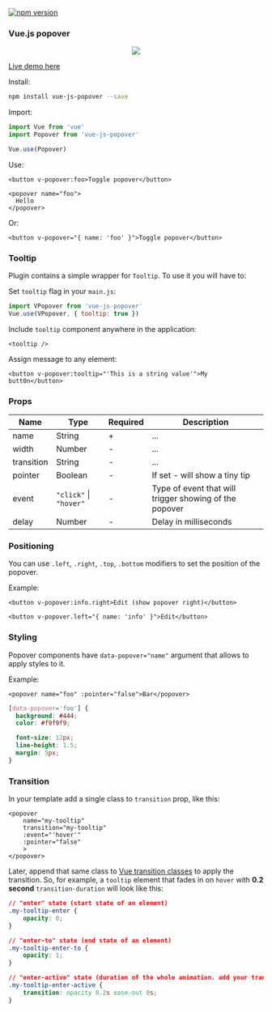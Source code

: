 [![npm version](https://badge.fury.io/js/vue-js-popover.svg)](https://badge.fury.io/js/vue-js-popover)

### Vue.js popover

<p align="center">
  <img src="https://media.giphy.com/media/xUA7beKmTnr9fkbI6k/giphy.gif">
</p>

[Live demo here](http://vue-js-dropdown.yev.io/)

Install:

```bash
npm install vue-js-popover --save
```

Import:

```javascript
import Vue from 'vue'
import Popover from 'vue-js-popover'

Vue.use(Popover)
```

Use:

```vue
<button v-popover:foo>Toggle popover</button>

<popover name="foo">
  Hello
</popover>
```

Or:

```vue
<button v-popover="{ name: 'foo' }">Toggle popover</button>
```

### Tooltip

Plugin contains a simple wrapper for `Tooltip`. To use it you will have to:

Set `tooltip` flag in your `main.js`:

```javascript
import VPopover from 'vue-js-popover'
Vue.use(VPopover, { tooltip: true })
```

Include `tooltip` component anywhere in the application:

```vue
<tooltip />
```

Assign message to any element:

```vue
<button v-popover:tooltip="'This is a string value'">My butt0n</button>
```

### Props

| Name       | Type                   | Required | Description                                            |
| ---------- | ---------------------- | -------- | ------------------------------------------------------ |
| name       | String                 | +        | ...                                                    |
| width      | Number                 | -        | ...                                                    |
| transition | String                 | -        | ...                                                    |
| pointer    | Boolean                | -        | If set - will show a tiny tip                          |
| event      | `"click"` \| `"hover"` | -        | Type of event that will trigger showing of the popover |
| delay      | Number                 | -        | Delay in milliseconds                                  |

### Positioning

You can use `.left`, `.right`, `.top`, `.bottom` modifiers to set the position of the popover.

Example:

```vue
<button v-popover:info.right>Edit (show popover right)</button>

<button v-popover.left="{ name: 'info' }">Edit</button>
```

### Styling

Popover components have `data-popover="name"` argument that allows to apply styles to it.

Example:

```vue
<popover name="foo" :pointer="false">Bar</popover>
```

```css
[data-popover='foo'] {
  background: #444;
  color: #f9f9f9;

  font-size: 12px;
  line-height: 1.5;
  margin: 5px;
}
```

### Transition

In your template add a single class to `transition` prop, like this:

```vue
<popover
	name="my-tooltip"
	transition="my-tooltip"
	:event="'hover'"
	:pointer="false"
	>
</popover>
```

Later, append that same class to [Vue transition classes](https://v2.vuejs.org/v2/guide/transitions.html#Transition-Classes) to apply the transition. So, for example, a `tooltip` element that fades in on `hover` with **0.2 second** `transition-duration` will look like this:

```css
// "enter" state (start state of an element)
.my-tooltip-enter {
	opacity: 0;
}

// "enter-to" state (end state of an element)
.my-tooltip-enter-to {
	opacity: 1;
}

// "enter-active" state (duration of the whole animation. add your transition here)
.my-tooltip-enter-active {
	transition: opacity 0.2s ease-out 0s;
}
```
